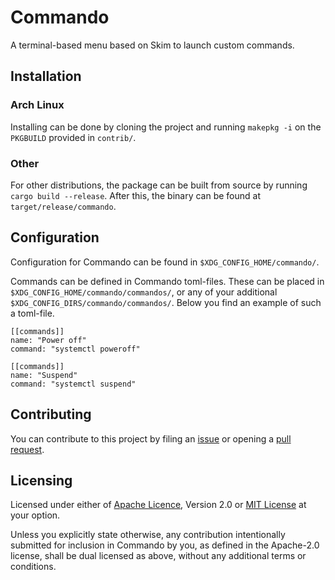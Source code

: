 # Commando

A terminal-based menu based on Skim to launch custom commands.

## Installation

### Arch Linux

Installing can be done by cloning the project and running `makepkg -i` on the `PKGBUILD` provided in `contrib/`.

### Other

For other distributions, the package can be built from source by running `cargo build --release`.
After this, the binary can be found at `target/release/commando`.

## Configuration

Configuration for Commando can be found in `$XDG_CONFIG_HOME/commando/`.

Commands can be defined in Commando toml-files. These can be placed in `$XDG_CONFIG_HOME/commando/commandos/`, or any of your additional `$XDG_CONFIG_DIRS/commando/commandos/`.
Below you find an example of such a toml-file.

```
[[commands]]
name: "Power off"
command: "systemctl poweroff"

[[commands]]
name: "Suspend"
command: "systemctl suspend"
```

## Contributing

You can contribute to this project by filing an [issue](https://github.com/mirrevdwal/commando-rs/issues) or opening a [pull request](https://github.com/mirrevdwal/commando-rs/pulls).

## Licensing

Licensed under either of [Apache Licence](LICENSE-APACHE), Version 2.0 or [MIT License](LICENSE-MIT) at your option.

Unless you explicitly state otherwise, any contribution intentionally submitted for inclusion in Commando by you,
as defined in the Apache-2.0 license, shall be dual licensed as above, without any additional terms or conditions.
